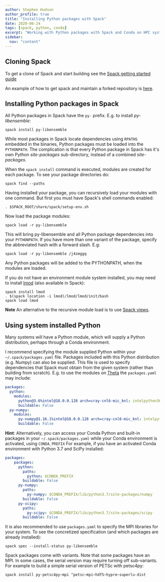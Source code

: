 ```yaml
---
author: Stephen Hudson
author_profile: true
title: "Installing Python packages with Spack"
date: 2020-06-24
tags: [spack, python, conda]
excerpt: "Working with Python packages with Spack and Conda on HPC systems."
sidebar:
  nav: "content"
---
```



## Cloning Spack

To get a clone of Spack and start building see the [Spack getting started guide](https://spack.readthedocs.io/en/latest/getting_started.html)

An example of how to get spack and maintain a forked repository is [here](https://libensemble.readthedocs.io/en/master/dev_guide/release_management/release_platforms/rel_spack.html).


## Installing Python packages in Spack

All Python packages in Spack have the `py-` prefix. E.g. to install *py-libensemble*:

    spack install py-libensemble

While most packages in Spack locate dependencies using `RPATHS` embedded in the binaries, Python packages must be loaded into the `PYTHONPATH`. The complication is that every Python package in Spack has it's own Python *site-packages* sub-directory, instead of a combined *site-packages*.

When the `spack install` command is executed, modules are created for each package. To see your package directories do:

    spack find --paths

Having installed your package, you can recursively load your modules with one command. But first you must have Spack's shell commands enabled:

    . $SPACK_ROOT/share/spack/setup-env.sh

Now load the package modules:

    spack load -r py-libensemble

This will bring py-libensemble and all Python package dependencies into your `PYTHONPATH`. If you have more than one variant of the package, specify the abbreviated hash with a forward slash. E.g:

    spack load -r py-libensemble /j4zmggq

Any Python packages will be added to the PYTHONPATH, when the modules are loaded.

If you do not have an environment module system installed, you may need to install [lmod](https://lmod.readthedocs.io) (also available in Spack):

    spack install lmod
    . $(spack location -i lmod)/lmod/lmod/init/bash
    spack load lmod


**Note** An alternative to the recursive module load is to use [Spack views](https://spack.readthedocs.io/en/latest/workflows.html#filesystem-views).


## Using system installed Python

Many systems will have a Python module, which will supply a Python distribution, perhaps through a Conda environment.

I recommend specifying the module supplied Python within your `~/.spack/packages.yaml` file. Packages included with this Python distribution (e.g. Numpy) can also be supplied. This file is used to specify dependencies that Spack must obtain from the given system (rather than building from scratch).  E.g. to use the modules on [Theta](https://www.alcf.anl.gov/support-center/theta) the `packages.yaml` may include:

```yaml
packages:
  python:
    modules:
      python@3.6%intel@18.0.0.128 arch=cray-cnl6-mic_knl: intelpython36/2019.3.075
      buildable: False
  py-numpy:
    modules:
      py-numpy@1.16.1%intel@18.0.0.128 arch=cray-cnl6-mic_knl: intelpython36/2019.3.075
      buildable: False
```

**Hint**: Alternatively, you can access your Conda Python and built-in packages in your
`~/.spack/packages.yaml` while your Conda environment is activated, using ``CONDA_PREFIX``
For example, if you have an activated Conda environment with Python 3.7 and SciPy installed:

```yaml
packages:
    packages:
      python:
        paths:
          python: $CONDA_PREFIX
        buildable: False
      py-numpy:
        paths:
          py-numpy: $CONDA_PREFIX/lib/python3.7/site-packages/numpy
        buildable: False
      py-scipy:
        paths:
          py-scipy: $CONDA_PREFIX/lib/python3.7/site-packages/scipy
        buildable: False
```

It is also recommended to use `packages.yaml` to specify the MPI libraries for your system.
To see the concretized specification (and which packages are already installed):

    spack spec --install-status py-libensemble

Spack packages come with variants. Note that some packages have an MPI. In some cases, the serial version may require turning off sub-variants. For example to build a simple serial version of PETSc with petsc4py:

    spack install py-petsc4py~mpi ^petsc~mpi~hdf5~hypre~superlu-dist




